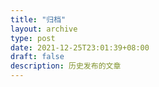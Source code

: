 ```yaml
---
title: "归档"
layout: archive
type: post
date: 2021-12-25T23:01:39+08:00
draft: false
description: 历史发布的文章
---
```





